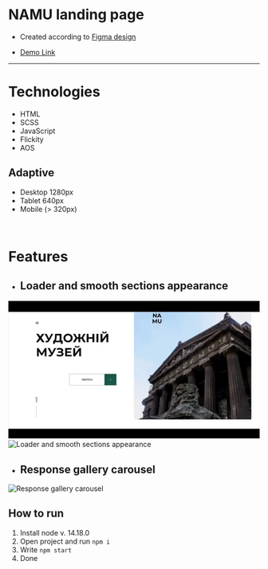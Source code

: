 <h1> NAMU landing page </h1>

- Created according to [Figma design](https://www.figma.com/file/cRBCqE06cDrY3s4jX7h3iY/%D0%9D%D0%90%D0%9C%D0%A3-(Edit)?node-id=0%3A1)

- [Demo Link](https://valeraviachalo.github.io/namu-landing/)
<hr />

# Technologies
- HTML
- SCSS
- JavaScript
- Flickity
- AOS

## Adaptive
  - Desktop 1280px
  - Tablet 640px
  - Mobile (> 320px)

<br />

# Features
  - ## Loader and smooth sections appearance
  ![Loader and smooth sections appearance](present.gif)
  ![Loader and smooth sections appearance](containers.gif)
  <br />

  - ## Response gallery carousel
  ![Response gallery carousel](gallery.gif)

## How to run
1. Install node v. 14.18.0
2. Open project and run `npm i`
3. Write `npm start`
4. Done
